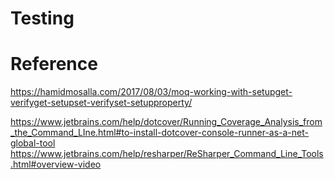 # Testing




# Reference

https://hamidmosalla.com/2017/08/03/moq-working-with-setupget-verifyget-setupset-verifyset-setupproperty/



https://www.jetbrains.com/help/dotcover/Running_Coverage_Analysis_from_the_Command_LIne.html#to-install-dotcover-console-runner-as-a-net-global-tool
https://www.jetbrains.com/help/resharper/ReSharper_Command_Line_Tools.html#overview-video


